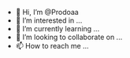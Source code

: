 - 👋 Hi, I’m @Prodoaa
- 👀 I’m interested in ...
- 🌱 I’m currently learning ...
- 💞️ I’m looking to collaborate on ...
- 📫 How to reach me ...

<!---
Prodoaa/Prodoaa is a ✨ special ✨ repository because its `README.md` (this file) appears on your GitHub profile.
You can click the Preview link to take a look at your changes.
--->
